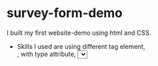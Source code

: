 # survey-form-demo
I built my first website-demo using html and CSS.
* Skills I used are using different tag element, <form>, <label> with type attribute, <select>, <textarea>   
* In the CSS I created :hover Selector to color the submit button
